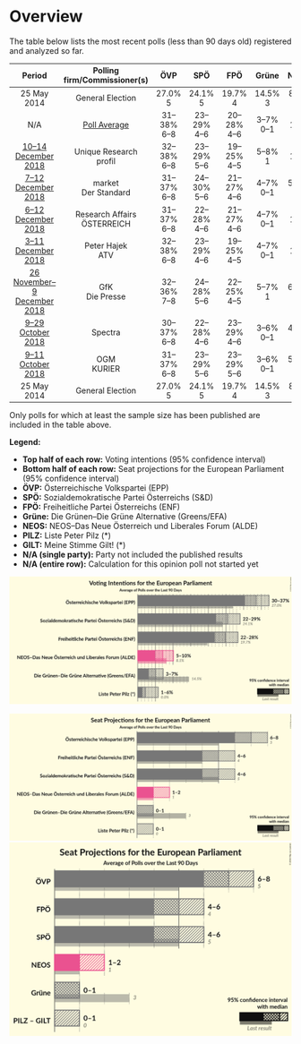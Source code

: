 # Overview

The table below lists the most recent polls (less than 90 days old) registered and analyzed so far.

| Period     | Polling firm/Commissioner(s) | ÖVP | SPÖ | FPÖ | Grüne | NEOS | PILZ | GILT |
|:----------:|:----------------------------:|:--:|:--:|:--:|:--:|:--:|:--:|:--:|
| 25 May 2014 | General Election | 27.0% <br> 5 | 24.1% <br> 5 | 19.7% <br> 4 | 14.5% <br> 3 | 8.1% <br> 1 | 0.0% <br> 0 | 0.0% <br> 0 |
| N/A | [Poll Average](average.html) | 31–38% <br> 6–8 | 23–29% <br> 4–6 | 20–28% <br> 4–6 | 3–7% <br> 0–1 | 5–10% <br> 1–2 | 1–6% <br> 0–1 | N/A <br> N/A |
| [10–14 December 2018](2018-12-14-UniqueResearch.html) | Unique Research <br> profil | 32–38% <br> 6–8 | 23–29% <br> 5–6 | 19–25% <br> 4–5 | 5–8% <br> 1 | 6–10% <br> 1–2 | 1–3% <br> 0 | N/A <br> N/A |
| [7–12 December 2018](2018-12-12-market.html) | market <br> Der Standard | 31–37% <br> 6–8 | 24–30% <br> 5–6 | 21–27% <br> 4–6 | 4–7% <br> 0–1 | 5–9% <br> 1 | 1–3% <br> 0 | N/A <br> N/A |
| [6–12 December 2018](2018-12-12-ResearchAffairs.html) | Research Affairs <br> ÖSTERREICH | 31–37% <br> 6–8 | 22–28% <br> 4–6 | 21–27% <br> 4–6 | 4–7% <br> 0–1 | 6–10% <br> 1–2 | 1–3% <br> 0 | N/A <br> N/A |
| [3–11 December 2018](2018-12-11-PeterHajek.html) | Peter Hajek <br> ATV | 32–38% <br> 6–8 | 23–29% <br> 4–6 | 19–25% <br> 4–5 | 4–7% <br> 0–1 | 7–11% <br> 1–2 | 2–4% <br> 0 | N/A <br> N/A |
| [26 November–9 December 2018](2018-12-09-GfK.html) | GfK <br> Die Presse | 32–36% <br> 7–8 | 24–28% <br> 5–6 | 22–25% <br> 4–5 | 5–7% <br> 1 | 6–9% <br> 1 | 1–2% <br> 0 | N/A <br> N/A |
| [9–29 October 2018](2018-10-29-Spectra.html) | Spectra | 30–37% <br> 6–8 | 22–28% <br> 4–6 | 23–29% <br> 4–6 | 3–6% <br> 0–1 | 4–8% <br> 0–1 | 4–7% <br> 0–1 | N/A <br> N/A |
| [9–11 October 2018](2018-10-11-OGM.html) | OGM <br> KURIER | 31–37% <br> 6–8 | 23–29% <br> 5–6 | 23–29% <br> 5–6 | 3–6% <br> 0–1 | 5–8% <br> 1 | 1–3% <br> 0 | N/A <br> N/A |
| 25 May 2014 | General Election | 27.0% <br> 5 | 24.1% <br> 5 | 19.7% <br> 4 | 14.5% <br> 3 | 8.1% <br> 1 | 0.0% <br> 0 | 0.0% <br> 0 |

Only polls for which at least the sample size has been published are included in the table above.

**Legend:**
+ **Top half of each row:** Voting intentions (95% confidence interval)
+ **Bottom half of each row:** Seat projections for the European Parliament (95% confidence interval)
+ **ÖVP:** Österreichische Volkspartei (EPP)
+ **SPÖ:** Sozialdemokratische Partei Österreichs (S&D)
+ **FPÖ:** Freiheitliche Partei Österreichs (ENF)
+ **Grüne:** Die Grünen–Die Grüne Alternative (Greens/EFA)
+ **NEOS:** NEOS–Das Neue Österreich und Liberales Forum (ALDE)
+ **PILZ:** Liste Peter Pilz (*)
+ **GILT:** Meine Stimme Gilt! (*)
+ **N/A (single party):** Party not included the published results
+ **N/A (entire row):** Calculation for this opinion poll not started yet


![Graph with voting intentions not yet produced](average.png "Voting Intentions")

![Graph with seats not yet produced](average-seats.png "Seats")
![Graph with coalitions seats not yet produced](average-coalitions-seats.png "Coalitions Seats")

